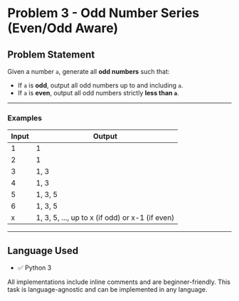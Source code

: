 
# Problem 3 - Odd Number Series (Even/Odd Aware)

## Problem Statement

Given a number `a`, generate all **odd numbers** such that:
- If `a` is **odd**, output all odd numbers up to and including `a`.
- If `a` is **even**, output all odd numbers strictly **less than `a`**.

---

### Examples

| Input | Output             |
|-------|--------------------|
| 1     | 1                  |
| 2     | 1                  |
| 3     | 1, 3               |
| 4     | 1, 3               |
| 5     | 1, 3, 5            |
| 6     | 1, 3, 5            |
| x     | 1, 3, 5, ..., up to x (if odd) or x-1 (if even) |

---

## Language Used

- ✅ Python 3

All implementations include inline comments and are beginner-friendly. This task is language-agnostic and can be implemented in any language.

